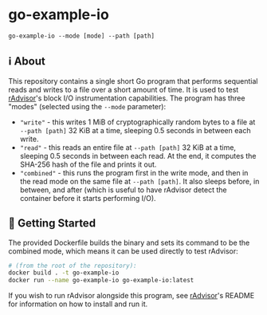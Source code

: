 # go-example-io

```
go-example-io --mode [mode] --path [path]
```

## ℹ️ About

This repository contains a single short Go program that performs sequential reads and writes to a file over a short amount of time. It is used to test [rAdvisor](https://github.com/elba-docker/radvisor)'s block I/O instrumentation capabilities. The program has three "modes" (selected using the `--mode` parameter):

- `"write"` - this writes 1 MiB of cryptographically random bytes to a file at `--path [path]` 32 KiB at a time, sleeping 0.5 seconds in between each write.
- `"read"` - this reads an entire file at `--path [path]` 32 KiB at a time, sleeping 0.5 seconds in between each read. At the end, it computes the SHA-256 hash of the file and prints it out.
- `"combined"` - this runs the program first in the write mode, and then in the read mode on the same file at `--path [path]`. It also sleeps before, in between, and after (which is useful to have rAdvisor detect the container before it starts performing I/O).

## 🚀 Getting Started

The provided Dockerfile builds the binary and sets its command to be the combined mode, which means it can be used directly to test rAdvisor:

```sh
# (from the root of the repository):
docker build . -t go-example-io
docker run --name go-example-io go-example-io:latest
```

If you wish to run rAdvisor alongside this program, see [rAdvisor](https://github.com/elba-docker/radvisor)'s README for information on how to install and run it.

